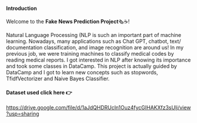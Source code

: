 #### Introduction
Welcome to the **Fake News Prediction Project**🗞️☕!

Natural Language Processing (NLP is such an important part of machine learning. Nowadays, many applications such as Chat GPT, chatbot, text/ documentation classification, and image recognition are around us! In my previous job, we were training machines to classify medical codes by reading medical reports. I got interested in NLP after knowing its importance and took some classes in DataCamp. This project is actually guided by DataCamp and I got to learn new concepts such as stopwords, TfidfVectorizer and Naive Bayes Classifier. 

#### Dataset used click here 👉  
https://drive.google.com/file/d/1aJdQHDRUcln1Ouz4fycGIHAKXfz3sUlj/view?usp=sharing



